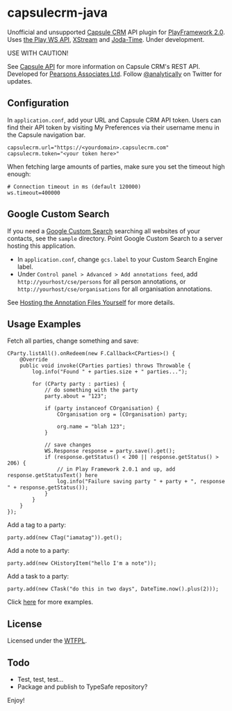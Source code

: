 capsulecrm-java
===============

Unofficial and unsupported [Capsule CRM](http://capsulecrm.com/) API plugin for [PlayFramework 2.0](http://www.playframework.org/).
Uses [the Play WS API](https://github.com/playframework/Play20/wiki/JavaWS), [XStream](http://xstream.codehaus.org/) and [Joda-Time](http://joda-time.sourceforge.net/). Under development.

USE WITH CAUTION!

See [Capsule API](http://developer.capsulecrm.com/v1/) for more information on Capsule CRM's REST API.
Developed for [Pearsons Associates Ltd](http://www.pearsonsltd.com/). Follow [@analytically](http://twitter.com/analytically) on Twitter for updates.

Configuration
-------------

In `application.conf`, add your URL and Capsule CRM API token. Users can find their API token by visiting My Preferences via
their username menu in the Capsule navigation bar.

```
capsulecrm.url="https://<yourdomain>.capsulecrm.com"
capsulecrm.token="<your token here>"
```

When fetching large amounts of parties, make sure you set the timeout high enough:

```
# Connection timeout in ms (default 120000)
ws.timeout=400000
```

Google Custom Search
--------------------

If you need a [Google Custom Search](http://www.google.co.uk/cse/) searching all websites of your contacts, see the `sample` directory. Point Google Custom Search
to a server hosting this application.

* In `application.conf`, change `gcs.label` to your Custom Search Engine label.
* Under `Control panel > Advanced > Add annotations feed`, add `http://yourhost/cse/persons` for all person annotations, or `http://yourhost/cse/organisations` for all organisation annotations.

See [Hosting the Annotation Files Yourself](https://developers.google.com/custom-search/docs/annotations#host) for more details.

Usage Examples
--------------

Fetch all parties, change something and save:

```
CParty.listAll().onRedeem(new F.Callback<CParties>() {
    @Override
    public void invoke(CParties parties) throws Throwable {
        log.info("Found " + parties.size + " parties...");

        for (CParty party : parties) {
            // do something with the party
            party.about = "123";

            if (party instanceof COrganisation) {
                COrganisation org = (COrganisation) party;

                org.name = "blah 123";
            }

            // save changes
            WS.Response response = party.save().get();
            if (response.getStatus() < 200 || response.getStatus() > 206) {
                // in Play Framework 2.0.1 and up, add response.getStatusText() here
                log.info("Failure saving party " + party + ", response " + response.getStatus());
            }
        }
    }
});
```

Add a tag to a party:

```
party.add(new CTag("iamatag")).get();
```

Add a note to a party:

```
party.add(new CHistoryItem("hello I'm a note"));
```

Add a task to a party:

```
party.add(new CTask("do this in two days", DateTime.now().plus(2)));
```

Click [here](https://github.com/analytically/capsulecrm-java/tree/master/src/test/java/com/capsulecrm/rest) for more examples.

License
-------

Licensed under the [WTFPL](http://en.wikipedia.org/wiki/WTFPL).

Todo
----

* Test, test, test...
* Package and publish to TypeSafe repository?

Enjoy!